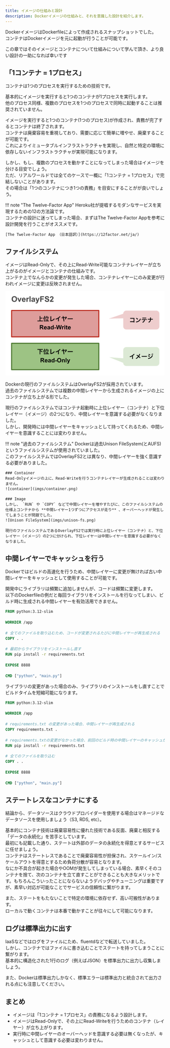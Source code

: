 ```yaml
---
title: イメージの仕組みと設計
description: Dockerイメージの仕組みと、それを意識した設計を紹介します。
---
```


DockerイメージはDockerfileによって作成されるスナップショットでした。  
コンテナはDockerイメージを元に起動が行うことが可能です。

この章ではそのイメージとコンテナについて仕組みについて学んで頂き、より良い設計の一助になれば幸いです


## 「1コンテナ = 1プロセス」
コンテナは1つのプロセスを実行するための技術です。  

基本的にイメージを実行すると1つのコンテナが1プロセスを実行します。  
他のプロセス同様、複数のプロセスを1つのプロセスで同時に起動することは推奨されていません。  

イメージを実行すると1つのコンテナ(1つのプロセス)が作成され、責務が完了するとコンテナは終了されます。  
コンテナは廃棄容易を重視しており、需要に応じて簡単に増やせ、廃棄することが可能です。  
これによりイミュータブルインフラストラクチャを実現し、自然と特定の環境に依存しないインフラストラクチャが実現可能になります。

しかし、もし、複数のプロセスを動かすことになってしまった場合はイメージを分ける目安でしょう。  
ただ、リアルワールドでは全てのケースで一概に「1コンテナ = 1プロセス」で完結しないことがあります。  
その場合は「1つのコンテナにつき1つの責務」を目安にすることがが良いでしょう。  

!!! note "The Twelve-Factor App"
    Heroku社が提唱するモダンなサービスを実現するための12の方法論です。  
    コンテナの設計に迷ってしまった場合、まずはThe Twelve-Factor Appを参考に設計開発を行うことがオススメです。

    [The Twelve-Factor App （日本語訳）](https://12factor.net/ja/)

## ファイルシステム
イメージはRead-Onlyで、その上にRead-Write可能なコンテナレイヤーが立ち上がるのがイメージとコンテナの仕組みです。  
コンテナ上でなんらかの変更が発生した場合、コンテナレイヤーにのみ変更が行われイメージに変更は反映されません。

![overlayfs2](imgs/overlayfs2.png)

Dockerの現行のファイルシステムはOverlayFS2が採用されています。  
過去のファイルシステムでは複数の中間レイヤーから生成されるイメージの上にコンテナが立ち上がる形でした。  

現行のファイルシステムではコンテナ起動時に上位レイヤー（コンテナ）と下位レイヤー（イメージ）の2つになり、中間レイヤーを意識する必要がなくなりました。  
しかし、開発時には中間レイヤーをキャッシュとして持ってくれるため、中間レイヤーを意識することには変わりません。

!!! note "過去のファイルシステム"
    Dockerは過去Unison FileSystem(とAUFS)というファイルシステムが使用されていました。  
    このファイルシステムではOverlayFS2とは異なり、中間レイヤーを強く意識する必要がありました。

    ### Container
    Read-Onlyイメージの上に、Read-Writeを行うコンテナレイヤーが生成されることは変わりません。  
    ![container](imgs/container.png)

    ### Image
    しかし、 `RUN` や `COPY` などで中間レイヤーを増やすたびに、このファイルシステムの仕様上コンテナから **中間レイヤー1つずつにアクセスが走り** 、オーバーヘッドが発生してしまうことが問題でした。  
    ![Unison FileSystem](imgs/unison-fs.png)

    現行のファイルシステムであるOverlayFS2では実行時に上位レイヤー（コンテナ）と、下位レイヤー（イメージ）の2つに分けられ、下位レイヤーは中間レイヤーを意識する必要がなくなりました。

## 中間レイヤーでキャッシュを行う
Dockerではビルドの高速化を行うため、中間レイヤーに変更が無ければ古い中間レイヤーをキャッシュとして使用することが可能です。  

開発中にライブラリは頻繁に追加しませんが、コードは頻繁に変更します。  
以下のDockerfileの例だと毎回ライブラリをインストールを行なってしまい、ビルド時に生成される中間レイヤーを有効活用できません。

```Dockerfile
FROM python:3.12-slim

WORKDIR /app

# 全てのファイルを取り込むため、コードが変更されるたびに中間レイヤーが再生成される
COPY . .

# 最初からライブラリをインストールし直す
RUN pip install -r requirements.txt

EXPOSE 8888

CMD ["python", "main.py"]

```

ライブラリの変更があった場合のみ、ライブラリのインストールをし直すことでビルドタイムを短縮可能になります。

```Dockerfile
FROM python:3.12-slim

WORKDIR /app

# requirements.txt の変更があった場合、中間レイヤーが再生成される
COPY requirements.txt .

# requirements.txtの変更がなかった場合、前回のビルド時の中間レイヤーのキャッシュが使用されるため以下の行はスキップされる
RUN pip install -r requirements.txt

# 全てのファイルを取り込む
COPY . .

EXPOSE 8888

CMD ["python", "main.py"]
```

## ステートレスなコンテナにする
結論から、データソースはクラウドプロバイダーを使用する場合はマネージドなデータソースを使用しましょう（S3, RDS, etc）。

基本的にコンテナ技術は廃棄容易性に優れた技術である反面、廃棄と相反する「データの永続化」を苦手としています。  
最初にも記載した通り、ステートは外部のデータの永続化を得意とするサービスに任せましょう。  
コンテナはステートレスであることで廃棄容易性が担保され、スケールイン/スケールアウトを得意とするため負荷分散が容易となります。  
なにか不具合が起きた場合やOOMが発生してしまっている場合、素早くそのコンテナを捨て、次のコンテナを立て直すことができることも大きなメリットです。もちろんこういったことにならないようデバッグやチューニングは重要ですが、素早い対応が可能なことでサービスの信頼性に繋がります。  

また、ステートをもたないことで特定の環境に依存せず、高い可搬性があります。  
ローカルで動くコンテナは本番で動かすことが往々にして可能になります。

## ログは標準出力に出す
IaaSなどではログをファイルにため、fluentdなどで転送していました。  
しかし、コンテナではファイルに書き込むことでステートを持ってしまうことに繋がります。  
基本的に構造化された1行のログ（例えばJSON）を標準出力に出力し収集しましょう。  

また、Dockerは標準出力しかなく、標準エラーは標準出力と統合されて出力される点にも注意してください。

## まとめ
* イメージは「1コンテナ = 1プロセス」の責務になるよう設計します。
* イメージはRead-Onlyで、その上にRead-Writeを行うためのコンテナ（レイヤー）が立ち上がります。
* 実行時に中間レイヤーのオーバーヘッドを意識する必要は無くなったが、キャッシュとして意識する必要は変わりません。
